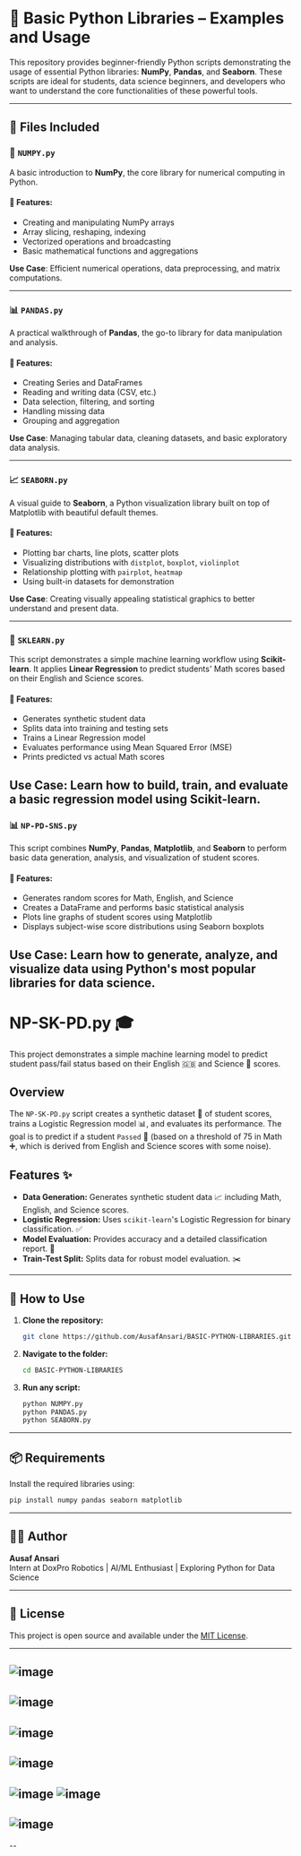 # 📘 Basic Python Libraries – Examples and Usage

This repository provides beginner-friendly Python scripts demonstrating the usage of essential Python libraries: **NumPy**, **Pandas**, and **Seaborn**. These scripts are ideal for students, data science beginners, and developers who want to understand the core functionalities of these powerful tools.

---

## 📂 Files Included

### 🧮 `NUMPY.py`

A basic introduction to **NumPy**, the core library for numerical computing in Python.

#### 🔹 Features:
- Creating and manipulating NumPy arrays
- Array slicing, reshaping, indexing
- Vectorized operations and broadcasting
- Basic mathematical functions and aggregations

**Use Case**: Efficient numerical operations, data preprocessing, and matrix computations.

---

### 📊 `PANDAS.py`

A practical walkthrough of **Pandas**, the go-to library for data manipulation and analysis.

#### 🔹 Features:
- Creating Series and DataFrames
- Reading and writing data (CSV, etc.)
- Data selection, filtering, and sorting
- Handling missing data
- Grouping and aggregation

**Use Case**: Managing tabular data, cleaning datasets, and basic exploratory data analysis.

---

### 📈 `SEABORN.py`

A visual guide to **Seaborn**, a Python visualization library built on top of Matplotlib with beautiful default themes.

#### 🔹 Features:
- Plotting bar charts, line plots, scatter plots
- Visualizing distributions with `distplot`, `boxplot`, `violinplot`
- Relationship plotting with `pairplot`, `heatmap`
- Using built-in datasets for demonstration

**Use Case**: Creating visually appealing statistical graphics to better understand and present data.

---
### 🧮 `SKLEARN.py`

This script demonstrates a simple machine learning workflow using **Scikit-learn**. It applies **Linear Regression** to predict students' Math scores based on their English and Science scores.

#### 🔹 Features:
- Generates synthetic student data
- Splits data into training and testing sets
- Trains a Linear Regression model
- Evaluates performance using Mean Squared Error (MSE)
- Prints predicted vs actual Math scores

**Use Case**: Learn how to build, train, and evaluate a basic regression model using Scikit-learn.
---
### 📊 `NP-PD-SNS.py`

This script combines **NumPy**, **Pandas**, **Matplotlib**, and **Seaborn** to perform basic data generation, analysis, and visualization of student scores.

#### 🔹 Features:
- Generates random scores for Math, English, and Science
- Creates a DataFrame and performs basic statistical analysis
- Plots line graphs of student scores using Matplotlib
- Displays subject-wise score distributions using Seaborn boxplots

**Use Case**: Learn how to generate, analyze, and visualize data using Python's most popular libraries for data science.
---
# NP-SK-PD.py 🎓

This project demonstrates a simple machine learning model to predict student pass/fail status based on their English 🇬🇧 and Science 🔬 scores.

## Overview

The `NP-SK-PD.py` script creates a synthetic dataset 🧪 of student scores, trains a Logistic Regression model 📊, and evaluates its performance. The goal is to predict if a student `Passed` 🎉 (based on a threshold of 75 in Math ➕, which is derived from English and Science scores with some noise).

## Features ✨

* **Data Generation:** Generates synthetic student data 📈 including Math, English, and Science scores.
* **Logistic Regression:** Uses `scikit-learn`'s Logistic Regression for binary classification. ✅
* **Model Evaluation:** Provides accuracy and a detailed classification report. 🎯
* **Train-Test Split:** Splits data for robust model evaluation. ✂️
  
---
  
## 🧰 How to Use

1. **Clone the repository:**
   ```bash
   git clone https://github.com/AusafAnsari/BASIC-PYTHON-LIBRARIES.git
   ```

2. **Navigate to the folder:**
   ```bash
   cd BASIC-PYTHON-LIBRARIES
   ```

3. **Run any script:**
   ```bash
   python NUMPY.py
   python PANDAS.py
   python SEABORN.py
   ```

---

## 📦 Requirements

Install the required libraries using:
```bash
pip install numpy pandas seaborn matplotlib
```

---

## 👨‍💻 Author

**Ausaf Ansari**  
Intern at DoxPro Robotics | AI/ML Enthusiast | Exploring Python for Data Science

---

## 📜 License

This project is open source and available under the [MIT License](LICENSE).

---
![image](https://github.com/user-attachments/assets/d6ff1d20-2d6f-4663-a084-822a869daf44)
---
![image](https://github.com/user-attachments/assets/a6cf78ab-a747-4a1a-aafc-37e062ae8a30)
---
![image](https://github.com/user-attachments/assets/bee5548e-9d08-415f-8aa9-13ffa8608ca1)
---
![image](https://github.com/user-attachments/assets/0aa46b26-a2e3-4dcd-9618-05b44c704f8d)
---
![image](https://github.com/user-attachments/assets/8c0f0986-1b87-4c6c-930c-3008858768bf)
![image](https://github.com/user-attachments/assets/34849065-5748-479f-91e6-e8646230ea4b)
---
![image](https://github.com/user-attachments/assets/29f25d3c-b9fa-4b80-ac70-efb0fd7784c7)
---



--


